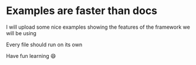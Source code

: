 # Examples are faster than docs

I will upload some nice examples showing the features of the framework we will be using

Every file should run on its own

Have fun learning :smile:
